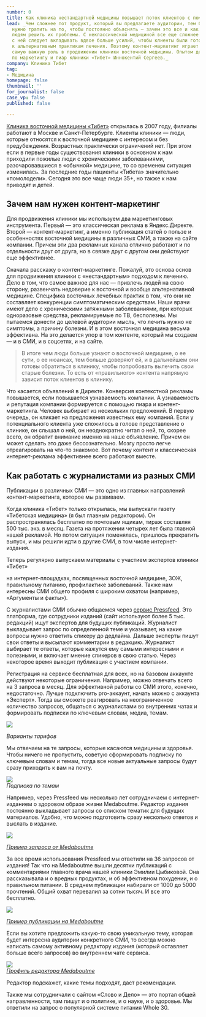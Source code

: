 ```yaml
---
number: 0
title: Как клиника нестандартной медицины повышает поток клиентов с помощью контент-маркетинга
lead: _Чем сложнее тот продукт, который вы предлагаете аудитории, тем больше времени
  нужно тратить на то, чтобы постоянно объяснять — зачем это все и как это поможет
  людям решить их проблемы. С неклассической медициной все еще сложнее — в случае
  с ней следует вкладывать вдвое больше усилий, чтобы клиенты были готовы обратиться
  к альтернативным практикам лечения. Поэтому контент-маркетинг играет практически
  самую важную роль в продвижении клиники восточной медицины. Опытом делится директор
  по маркетингу и пиар клиники «Тибет» Иннокентий Сергеев._
company: Клиника Тибет
tag:
- Медицина
homepage: false
thumbnail: ''
for_journalist: false
case_vp: false
published: false

---
```

[Клиника восточной медицины «Тибет»](https://www.clinica-tibet.ru/) открылась в 2007 году, филиалы работают в Москве и Санкт-Петербурге. Клиенты клиники — люди, которые относятся к восточной медицине с интересом и без предубеждения. Возрастных практически ограничений нет. При этом если в первые годы существования клиники в основном к нам приходили пожилые люди с хроническими заболеваниями, разочаровавшиеся в «обычной» медицине, то со временем ситуация изменилась. За последние годы пациенты «Тибета» значительно «помолодели». Сегодня это все чаще люди 35+, но также к нам приводят и детей.

## Зачем нам нужен контент-маркетинг

Для продвижения клиники мы используем два маркетинговых инструмента. Первый — это классическая реклама в Яндекс.Директе. Второй — контент-маркетинг, а именно публикация статей о пользе и особенностях восточной медицины в различных СМИ, а также на сайте компании. Причем эти два рекламных канала отлично работают и по отдельности друг от друга, но в связке друг с другом они действуют еще эффективнее.

Сначала расскажу о контент-маркетинге. Пожалуй, это основа основ для продвижения клиники с «нестандартным» подходом к лечению. Дело в том, что самое важное для нас — привлечь людей на свою сторону, развенчать недоверие к восточной и вообще альтернативной медицине. Специфика восточных лечебных практик в том, что они не составляет конкуренции симптоматическим средствам. Наши врачи имеют дело с хроническими затяжными заболеваниями, при которых одноразовые средства, рекламируемые по ТВ, бесполезны. Мы пытаемся донести до целевой аудитории мысль, что лечить нужно не симптомы, а причину болезни. И в этом восточная медицина весьма эффективна. На это делается упор в том контенте, который мы создаем — и в СМИ, и в соцсетях, и на сайте.

> В итоге чем люди больше узнают о восточной медицине, о ее сути, о ее нюансах, тем больше доверяют ей, и в дальнейшем они готовы обратиться в клинику, чтобы попробовать вылечить свои старые болезни. То есть от «правильного» контента напрямую зависит поток клиентов в клинику.

Что касается объявлений в Директе. Конверсия контекстной рекламы повышается, если повышается узнаваемость компании. А узнаваемость и репутация компании формируется с помощью пиара и контент-маркетинга. Человек выбирает из нескольких предложений. В первую очередь, он кликает на предложения известных ему компаний. Если у потенциального клиента уже сложилось в голове представление о клинике, он слышал о ней, он неоднократно читал о ней, то, скорее всего, он обратит внимание именно на наше объявление. Причем он может сделать это даже бессознательно. Мозгу просто легче отреагировать на что-то знакомое. Вот почему контент и классическая интернет-реклама эффективнее всего работают вместе.

## Как работать с журналистами из разных СМИ

Публикации в различных СМИ — это одно из главных направлений контент-маркетинга, которое мы развиваем.

Когда клиника «Тибет» только открылась, мы выпускали газету «Тибетская медицина» (я был главным редактором). Он распространялась бесплатно по почтовым ящикам, тираж составляя 500 тыс. экз. в месяц. Газета на протяжении четырех лет была главной нашей рекламой. Но потом ситуация поменялась, пришлось прекратить выпуск, и мы решили идти в другие СМИ, в том числе интернет-издания.

Теперь регулярно выпускаем материалы с участием экспертов клиники «Тибет»

на интернет-площадках, посвященных восточной медицине, ЗОЖ, правильному питанию, профилактике заболеваний. Также нам интересны СМИ общего профиля с широким охватом (например, «Аргументы и факты»).

С журналистами СМИ обычно общаемся через [сервис Pressfeed](https://pressfeed.ru/). Это платформа, где сотрудники изданий (сайт используют более 5 тыс. редакций) ищут экспертов для будущих публикаций. Журналист выкладывает запрос по определенной теме и указывает, на какие вопросы нужно ответить спикеру до дедлайна. Дальше эксперты пишут свои ответы и высылают комментарии в редакцию. Журналист выбирает те ответы, которые кажутся ему самыми интересными и полезными, и включает мнение спикеров в свою статью. Через некоторое время выходит публикация с участием компании.

Регистрация на сервисе бесплатная для всех, но на базовом аккаунте действуют некоторые ограничения. Например, можно отвечать всего на 3 запроса в месяц. Для эффективной работы со СМИ этого, конечно, недостаточно. Лучше подключить pro-аккаунт, начать можно с аккаунта «Эксперт». Тогда вы сможете реагировать на неограниченное количество запросов, общаться с журналистами во внутренних чатах и формировать подписки по ключевым словам, медиа, темам.

![](../assets/uploads/tibet_pressfeed.jpg)

_Варианты тарифов_

Мы отвечаем на те запросы, которые касаются медицины и здоровья. Чтобы ничего не пропустить, советую сформировать подписку по ключевым словам и темам, тогда все новые актуальные запросы будут сразу приходить к вам на почту.

![](../assets/uploads/tibet_podpiski.jpg)  
_Подписка по темам_

Например, через Pressfeed мы несколько лет сотрудничаем с интернет-изданием о здоровом образе жизни Medaboutme. Редактор издания постоянно выкладывает запросы со списком тематик для будущих материалов. Удобно, что можно подготовить сразу несколько ответов и выслать в издание.

![](../assets/uploads/tibet_medabout_zapros.jpg)

[_Пример запроса от Medaboutme_](https://pressfeed.ru/query/47943)

За все время использования Pressfeed мы ответили на 36 запросов от издания! Так что на Medaboutme вышли десятки публикаций с комментариями главного врача нашей клиники Эмилии Цыбиковой. Она рассказывала и о вредных продуктах, и об эффективном похудении, и о правильном питании. В среднем публикации набирали от 1000 до 5000 прочтений. Общий охват перевалил за сотни тысяч. И все это бесплатно.

![](../assets/uploads/tibet_medabout_tekst.jpg)

[_Пример публикации на Medaboutme_](https://medaboutme.ru/obraz-zhizni/publikacii/stati/pitanie_i_diety/16_vrednykh_produktov_kotorye_izbegayut_uchenye_i_vrachi/)

Если вы хотите предложить какую-то свою уникальную тему, которая будет интересна аудитории конкретного СМИ, то всегда можно написать самому активному редактору издания (который оставляет больше всего запросов) во внутреннем чате сервиса.

![](../assets/uploads/tibet_medabout_zhur.jpg)  
[_Профиль редактора Medaboutme_](https://pressfeed.ru/people/16392)

Редактор подскажет, какие темы подходят, даст рекомендации.

Также мы сотрудничали с сайтом «Слово и Дело» — это портал общей направленности, там пишут и о политике, и о науке, и о здоровье. Мы ответили на запрос о популярной системе питания Whole 30.